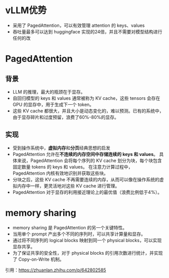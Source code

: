 # vLLM优势

- 采用了 PagedAttention，可以有效管理 attention 的 keys、values
- 吞吐量最多可以达到 huggingface 实现的24倍，并且不需要对模型结构进行任何的改



# PagedAttention

## 背景

- LLM 的推理，最大的瓶颈在于显存。
- 自回归模型的 keys 和 values 通常被称为 KV cache，这些 tensors 会存在 GPU 的显存中，用于生成下一个 token。
- 这些 KV cache 都很大，并且大小是动态变化的，难以预测。已有的系统中，由于显存碎片和过度预留，浪费了60%-80%的显存。

## 实现

- 受到操作系统中，**虚拟内存**和**分页**经典思想的启发
- PagedAttention 允许在**不连续的内存空间中存储连续的 keys 和 values**。 具体来说，PagedAttention 会将每个序列的 KV cache 划分为块，每个块包含固定数量 tokens 的 keys 和 values。 在注意力计算过程中，PagedAttention 内核有效地识别并获取这些块。
- 分块之后，这些 KV cache 不再需要连续的内存，从而可以像在操作系统的虚拟内存中一样，更灵活地对这些 KV cache 进行管理。
- PagedAttention 对于显存的利用接近理论上的最优值（浪费比例低于4%）。



# memory sharing

- memory sharing 是 PagedAttention 的另一个关键特性。
- 当用单个 prompt 产出多个不同的序列时，可以共享计算量和显存。
- 通过将不同序列的 logical blocks 映射到同一个 physical blocks，可以实现显存共享。
- 为了保证共享的安全性，对于 physical blocks 的引用次数进行统计，并实现了 Copy-on-Write 机制。



引用：https://zhuanlan.zhihu.com/p/642802585